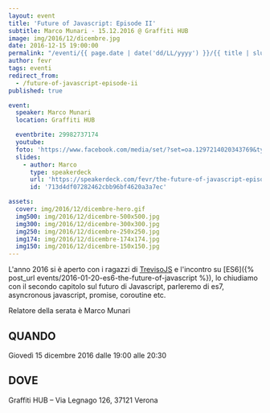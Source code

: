 ```yaml
---
layout: event
title: 'Future of Javascript: Episode II'
subtitle: Marco Munari - 15.12.2016 @ Graffiti HUB
image: img/2016/12/dicembre.jpg
date: 2016-12-15 19:00:00
permalink: "/eventi/{{ page.date | date('dd/LL/yyyy') }}/{{ title | slug }}/index.html"
author: fevr
tags: eventi
redirect_from:
  - /future-of-javascript-episode-ii
published: true

event:
  speaker: Marco Munari
  location: Graffiti HUB

  eventbrite: 29982737174
  youtube:
  foto: 'https://www.facebook.com/media/set/?set=oa.1297214020343769&type=1'
  slides:
    - author: Marco
      type: speakerdeck
      url: 'https://speakerdeck.com/fevr/the-future-of-javascript-episode-2'
      id: '713d4df07282462cbb96bf4620a3a7ec'

assets:
  cover: img/2016/12/dicembre-hero.gif
  img500: img/2016/12/dicembre-500x500.jpg
  img300: img/2016/12/dicembre-300x300.jpg
  img250: img/2016/12/dicembre-250x250.jpg
  img174: img/2016/12/dicembre-174x174.jpg
  img150: img/2016/12/dicembre-150x150.jpg
---
```


L'anno 2016 si è aperto con i ragazzi di [TrevisoJS](https://www.facebook.com/trevisojs/) e l'incontro su
[ES6]({% post_url events/2016-01-20-es6-the-future-of-javascript %}), lo chiudiamo con il secondo capitolo sul
futuro di Javascript, parleremo di es7, asyncronous javascript, promise, coroutine etc.

Relatore della serata è Marco Munari

## QUANDO

Giovedì 15 dicembre 2016 dalle 19:00 alle 20:30

## DOVE

Graffiti HUB – Via Legnago 126, 37121 Verona
